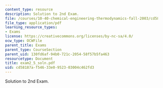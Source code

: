 ```yaml
---
content_type: resource
description: Solution to 2nd Exam.
file: /courses/10-40-chemical-engineering-thermodynamics-fall-2003/cd58187af54633e0952303004c462fd3_exam2_5_soln.pdf
file_type: application/pdf
learning_resource_types:
- Exams
license: https://creativecommons.org/licenses/by-nc-sa/4.0/
ocw_type: OCWFile
parent_title: Exams
parent_type: CourseSection
parent_uid: 130fd6af-94b0-721c-2054-58f57b5fa463
resourcetype: Document
title: exam2_5_soln.pdf
uid: cd58187a-f546-33e0-9523-03004c462fd3
---
```

Solution to 2nd Exam.